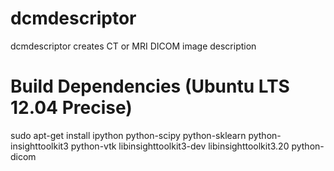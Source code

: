 dcmdescriptor
=============

dcmdescriptor creates CT or MRI DICOM image description





Build Dependencies (Ubuntu LTS 12.04 Precise)
=============================================

sudo apt-get install ipython python-scipy python-sklearn python-insighttoolkit3 python-vtk libinsighttoolkit3-dev libinsighttoolkit3.20 python-dicom
